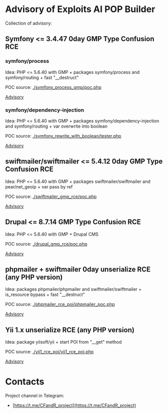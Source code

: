 # Advisory of Exploits AI POP Builder

Collection of advisory:
## Symfony <= 3.4.47 0day GMP Type Confusion RCE

### symfony/process 
Idea:
PHP <= 5.6.40 with GMP + packages symfony/process and symfony/routing + fast "\__destruct"

POC source: [./symfony_process_gmp/poc.php](./symfony_process_gmp/poc.php)

[Advisory](./symfony_process_gmp/symfony_0day_GMP_exploit.md)

### symfony/dependency-injection
Idea:
PHP <= 5.6.40 with GMP + packages symfony/dependency-injection and symfony/routing + var overwrite into boolean 

POC source: [./symfony_rewrite_with_boolean/tester.php](./symfony_rewrite_with_boolean/tester.php)

[Advisory](./symfony_rewrite_with_boolean/rewrite_with_boolean_gmp.md)

## swiftmailer/swiftmailer <= 5.4.12 0day GMP Type Confusion RCE
Idea:
PHP <= 5.6.40 with GMP + packages swiftmailer/swiftmailer and pear/net_geoip + var pass by ref

POC source: [./swiftmailer_gmp_rce/poc.php](./swiftmailer_gmp_rce/poc.php)

[Advisory](./swiftmailer_gmp_rce/swiftmailer_0day_GMP_exploit.md)

## Drupal <= 8.7.14 GMP Type Confusion RCE
Idea:
PHP <= 5.6.40 with GMP + Drupal CMS

POC source: [./drupal_gmp_rce/poc.php](./drupal_gmp_rce/poc.php)

[Advisory](./drupal_gmp_rce/drupal_gmp_unserialize_rce.md)

## phpmailer + swiftmailer 0day unserialize RCE (any PHP version)
Idea:
packages phpmailer/phpmailer and swiftmailer/swiftmailer + is_resource bypass + fast "\__destruct"

POC source: [./phpmailer_rce_poi/phpmailer_poc.php](./phpmailer_rce_poi/phpmailer_poc.php)

[Advisory](./phpmailer_rce_poi/phpmailer_unserialize_rce_0day.md)

## Yii 1.x unserialize RCE (any PHP version)
Idea:
package yiisoft/yii + start POI from "\__get" method

POC source: [./yii1_rce_poi/yii1_rce_poi.php](./yii1_rce_poi/yii1_rce_poi.php)

[Advisory](./yii1_rce_poi/Yii_1_rce.md)

# Contacts
Project channel in Telegram:
- [https://t.me/CFandR_project](https://t.me/CFandR_project)